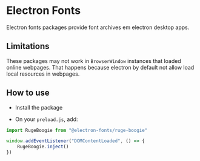 # Electron Fonts

Electron fonts packages provide font archives em electron desktop apps.

## Limitations

These packages may not work in `BrowserWindow` instances that loaded online webpages. That happens because electron by default not allow load local resources in webpages.

## How to use

* Install the package

* On your `preload.js`, add:

```ts
import RugeBoogie from "@electron-fonts/ruge-boogie"

window.addEventListener("DOMContentLoaded", () => {
    RugeBoogie.inject()
})
```